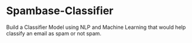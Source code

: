 # Spambase-Classifier
Build a Classifier Model using NLP and Machine Learning that would help classify an email as spam or not spam.
